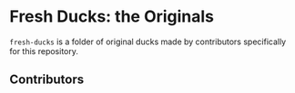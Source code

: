 # Fresh Ducks: the Originals

`fresh-ducks` is a folder of original ducks made by contributors specifically for this repository.

## Contributors
